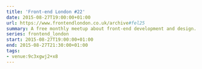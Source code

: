 ```yaml
---
title: 'Front-end London #22'
date: 2015-08-27T19:00:00+01:00
url: https://www.frontendlondon.co.uk/archive#fel25
summary: A free monthly meetup about front-end development and design.
series: frontend_london
start: 2015-08-27T19:00:00+01:00
end: 2015-08-27T21:30:00+01:00
tags:
- venue:9c3xgwj2+x8
---
```

